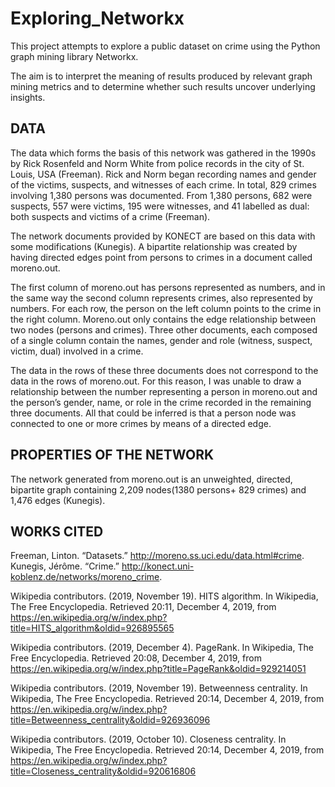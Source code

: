 # Exploring_Networkx

This project attempts to explore a public dataset on crime using the Python graph mining library Networkx. 

The aim is to interpret the meaning of results produced by relevant graph mining metrics and to determine whether such results uncover underlying insights.


## DATA

The data which forms the basis of this network was gathered in the 1990s by Rick Rosenfeld and Norm White from police records in the city of St. Louis, USA (Freeman). Rick and Norm began recording names and gender of the victims, suspects, and witnesses of each crime. In total, 829 crimes involving 1,380 persons was documented. From 1,380 persons, 682 were suspects, 557 were victims, 195 were witnesses, and 41 labelled as dual: both suspects and victims of a crime (Freeman). 

The network documents provided by KONECT are based on this data with some modifications (Kunegis). A bipartite relationship was created by having directed edges point from persons to crimes in a document called moreno.out. 

The first column of moreno.out has persons represented as numbers, and in the same way the second column represents crimes, also represented by numbers. For each row, the person on the left column points to the crime in the right column. Moreno.out only contains the edge relationship between two nodes (persons and crimes). Three other documents, each composed of a single column contain the names, gender and role (witness, suspect, victim, dual) involved in a crime. 

The data in the rows of these three documents does not correspond to the data in the rows of moreno.out. For this reason, I was unable to draw a relationship between the number representing a person in moreno.out and the person’s gender, name, or role in the crime recorded in the remaining three documents.  All that could be inferred is that a person node was connected to one or more crimes by means of a directed edge. 


## PROPERTIES OF THE NETWORK

The network generated from moreno.out is an unweighted, directed, bipartite graph containing 2,209 nodes(1380 persons+ 829 crimes) and 1,476 edges (Kunegis).






## WORKS CITED
Freeman, Linton. “Datasets.” http://moreno.ss.uci.edu/data.html#crime.
Kunegis, Jérôme. “Crime.” http://konect.uni-koblenz.de/networks/moreno_crime.

Wikipedia contributors. (2019, November 19). HITS algorithm. In Wikipedia, The Free Encyclopedia. Retrieved 20:11, December 4, 2019, from https://en.wikipedia.org/w/index.php?title=HITS_algorithm&oldid=926895565

Wikipedia contributors. (2019, December 4). PageRank. In Wikipedia, The Free Encyclopedia. Retrieved 20:08, December 4, 2019, from https://en.wikipedia.org/w/index.php?title=PageRank&oldid=929214051

Wikipedia contributors. (2019, November 19). Betweenness centrality. In Wikipedia, The Free Encyclopedia. Retrieved 20:14, December 4, 2019, from https://en.wikipedia.org/w/index.php?title=Betweenness_centrality&oldid=926936096

Wikipedia contributors. (2019, October 10). Closeness centrality. In Wikipedia, The Free Encyclopedia. Retrieved 20:14, December 4, 2019, from https://en.wikipedia.org/w/index.php?title=Closeness_centrality&oldid=920616806



